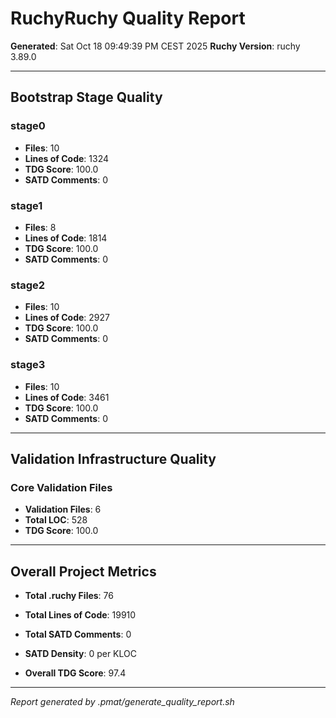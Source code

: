 # RuchyRuchy Quality Report
**Generated**: Sat Oct 18 09:49:39 PM CEST 2025
**Ruchy Version**: ruchy 3.89.0

---

## Bootstrap Stage Quality

### stage0

- **Files**: 10
- **Lines of Code**: 1324
- **TDG Score**: 100.0
- **SATD Comments**: 0

### stage1

- **Files**: 8
- **Lines of Code**: 1814
- **TDG Score**: 100.0
- **SATD Comments**: 0

### stage2

- **Files**: 10
- **Lines of Code**: 2927
- **TDG Score**: 100.0
- **SATD Comments**: 0

### stage3

- **Files**: 10
- **Lines of Code**: 3461
- **TDG Score**: 100.0
- **SATD Comments**: 0


---

## Validation Infrastructure Quality

### Core Validation Files

- **Validation Files**: 6
- **Total LOC**: 528
- **TDG Score**: 100.0


---

## Overall Project Metrics

- **Total .ruchy Files**: 76
- **Total Lines of Code**: 19910
- **Total SATD Comments**: 0
- **SATD Density**: 0 per KLOC

- **Overall TDG Score**: 97.4


---

*Report generated by .pmat/generate_quality_report.sh*
